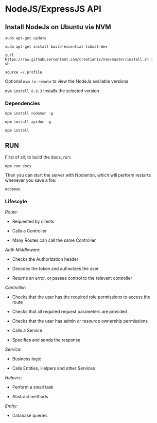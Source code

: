 # NodeJS/ExpressJS API

## Install NodeJs on Ubuntu via NVM

`sudo apt-get update`

`sudo apt-get install build-essential libssl-dev`

`curl https://raw.githubusercontent.com/creationix/nvm/master/install.sh | sh`

`source ~/.profile`

Optional `nvm ls-remote` to view the NodeJs available versions

`nvm install 8.9.3` Installs the selected version


### Dependencies

`npm install nodemon -g`

`npm install apidoc -g`

`npm install`



## RUN

First of all, to build the docs, run:

`npm run docs`

Then you can start the server with Nodemon, which will perform restarts whenever you save a file:

`nodemon`



### Lifescyle

*Route*:

- Requested by clients

- Calls a Controller

- Many Routes can call the same Controller


*Auth Middleware*:

- Checks the Authorization header

- Decodes the token and authorizes the user

- Returns an error, or passes control to the relevant controller


*Controller*:

- Checks that the user has the required role permissions to access the route

- Checks that all required request parameters are provided

- Checks that the user has admin or resource ownership permissions

- Calls a Service

- Specifies and sends the response


*Service*:

- Business logic

- Calls Entities, Helpers and other Services


*Helpers*:

- Perform a small task

- Abstract methods


*Entity*:

- Database queries